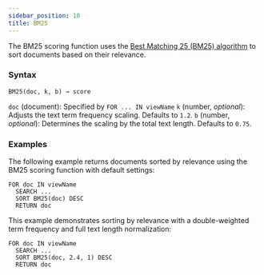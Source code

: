 ```yaml
---
sidebar_position: 10
title: BM25
---
```


The BM25 scoring function uses the [Best Matching 25 (BM25) algorithm](https://en.wikipedia.org/wiki/Okapi_BM25) to sort documents based on their relevance.

### Syntax

`BM25(doc, k, b) → score`

`doc` (document): Specified by `FOR ... IN viewName`
`k` (number, _optional_): Adjusts the text term frequency scaling. Defaults to `1.2`. 
`b` (number, _optional_): Determines the scaling by the total text length. Defaults to `0.75`.

### Examples

The following example returns documents sorted by relevance using the BM25 scoring function with default settings:

```c8ql
FOR doc IN viewName
  SEARCH ...
  SORT BM25(doc) DESC
  RETURN doc
```

This example demonstrates sorting by relevance with a double-weighted term frequency and full text length normalization:

```c8ql
FOR doc IN viewName
  SEARCH ...
  SORT BM25(doc, 2.4, 1) DESC
  RETURN doc
```

